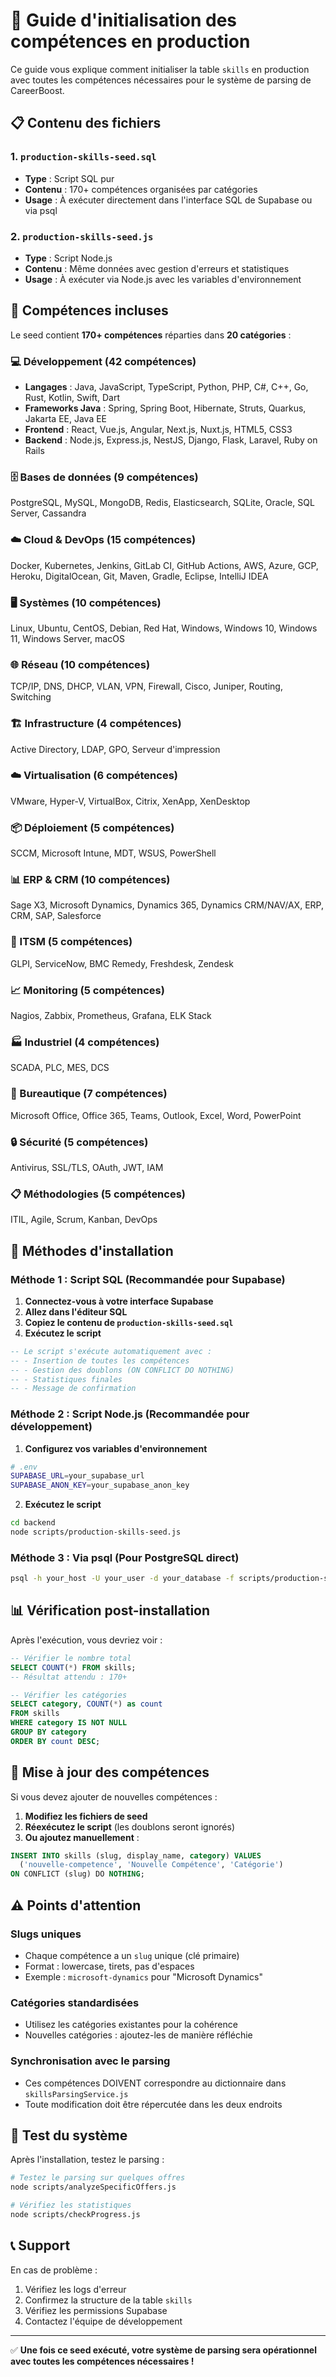 # 🚀 Guide d'initialisation des compétences en production

Ce guide vous explique comment initialiser la table `skills` en production avec toutes les compétences nécessaires pour le système de parsing de CareerBoost.

## 📋 Contenu des fichiers

### 1. `production-skills-seed.sql`
- **Type** : Script SQL pur
- **Contenu** : 170+ compétences organisées par catégories
- **Usage** : À exécuter directement dans l'interface SQL de Supabase ou via psql

### 2. `production-skills-seed.js`
- **Type** : Script Node.js
- **Contenu** : Même données avec gestion d'erreurs et statistiques
- **Usage** : À exécuter via Node.js avec les variables d'environnement

## 🎯 Compétences incluses

Le seed contient **170+ compétences** réparties dans **20 catégories** :

### 💻 Développement (42 compétences)
- **Langages** : Java, JavaScript, TypeScript, Python, PHP, C#, C++, Go, Rust, Kotlin, Swift, Dart
- **Frameworks Java** : Spring, Spring Boot, Hibernate, Struts, Quarkus, Jakarta EE, Java EE
- **Frontend** : React, Vue.js, Angular, Next.js, Nuxt.js, HTML5, CSS3
- **Backend** : Node.js, Express.js, NestJS, Django, Flask, Laravel, Ruby on Rails

### 🗄️ Bases de données (9 compétences)
PostgreSQL, MySQL, MongoDB, Redis, Elasticsearch, SQLite, Oracle, SQL Server, Cassandra

### ☁️ Cloud & DevOps (15 compétences)
Docker, Kubernetes, Jenkins, GitLab CI, GitHub Actions, AWS, Azure, GCP, Heroku, DigitalOcean, Git, Maven, Gradle, Eclipse, IntelliJ IDEA

### 🖥️ Systèmes (10 compétences)
Linux, Ubuntu, CentOS, Debian, Red Hat, Windows, Windows 10, Windows 11, Windows Server, macOS

### 🌐 Réseau (10 compétences)
TCP/IP, DNS, DHCP, VLAN, VPN, Firewall, Cisco, Juniper, Routing, Switching

### 🏗️ Infrastructure (4 compétences)
Active Directory, LDAP, GPO, Serveur d'impression

### ☁️ Virtualisation (6 compétences)
VMware, Hyper-V, VirtualBox, Citrix, XenApp, XenDesktop

### 📦 Déploiement (5 compétences)
SCCM, Microsoft Intune, MDT, WSUS, PowerShell

### 📊 ERP & CRM (10 compétences)
Sage X3, Microsoft Dynamics, Dynamics 365, Dynamics CRM/NAV/AX, ERP, CRM, SAP, Salesforce

### 🔧 ITSM (5 compétences)
GLPI, ServiceNow, BMC Remedy, Freshdesk, Zendesk

### 📈 Monitoring (5 compétences)
Nagios, Zabbix, Prometheus, Grafana, ELK Stack

### 🏭 Industriel (4 compétences)
SCADA, PLC, MES, DCS

### 📄 Bureautique (7 compétences)
Microsoft Office, Office 365, Teams, Outlook, Excel, Word, PowerPoint

### 🔒 Sécurité (5 compétences)
Antivirus, SSL/TLS, OAuth, JWT, IAM

### 📋 Méthodologies (5 compétences)
ITIL, Agile, Scrum, Kanban, DevOps

## 🚀 Méthodes d'installation

### Méthode 1 : Script SQL (Recommandée pour Supabase)

1. **Connectez-vous à votre interface Supabase**
2. **Allez dans l'éditeur SQL**
3. **Copiez le contenu de `production-skills-seed.sql`**
4. **Exécutez le script**

```sql
-- Le script s'exécute automatiquement avec :
-- - Insertion de toutes les compétences
-- - Gestion des doublons (ON CONFLICT DO NOTHING)
-- - Statistiques finales
-- - Message de confirmation
```

### Méthode 2 : Script Node.js (Recommandée pour développement)

1. **Configurez vos variables d'environnement**
```bash
# .env
SUPABASE_URL=your_supabase_url
SUPABASE_ANON_KEY=your_supabase_anon_key
```

2. **Exécutez le script**
```bash
cd backend
node scripts/production-skills-seed.js
```

### Méthode 3 : Via psql (Pour PostgreSQL direct)

```bash
psql -h your_host -U your_user -d your_database -f scripts/production-skills-seed.sql
```

## 📊 Vérification post-installation

Après l'exécution, vous devriez voir :

```sql
-- Vérifier le nombre total
SELECT COUNT(*) FROM skills;
-- Résultat attendu : 170+

-- Vérifier les catégories
SELECT category, COUNT(*) as count 
FROM skills 
WHERE category IS NOT NULL 
GROUP BY category 
ORDER BY count DESC;
```

## 🔄 Mise à jour des compétences

Si vous devez ajouter de nouvelles compétences :

1. **Modifiez les fichiers de seed**
2. **Réexécutez le script** (les doublons seront ignorés)
3. **Ou ajoutez manuellement** :

```sql
INSERT INTO skills (slug, display_name, category) VALUES
  ('nouvelle-competence', 'Nouvelle Compétence', 'Catégorie')
ON CONFLICT (slug) DO NOTHING;
```

## ⚠️ Points d'attention

### Slugs uniques
- Chaque compétence a un `slug` unique (clé primaire)
- Format : lowercase, tirets, pas d'espaces
- Exemple : `microsoft-dynamics` pour "Microsoft Dynamics"

### Catégories standardisées
- Utilisez les catégories existantes pour la cohérence
- Nouvelles catégories : ajoutez-les de manière réfléchie

### Synchronisation avec le parsing
- Ces compétences DOIVENT correspondre au dictionnaire dans `skillsParsingService.js`
- Toute modification doit être répercutée dans les deux endroits

## 🧪 Test du système

Après l'installation, testez le parsing :

```bash
# Testez le parsing sur quelques offres
node scripts/analyzeSpecificOffers.js

# Vérifiez les statistiques
node scripts/checkProgress.js
```

## 📞 Support

En cas de problème :
1. Vérifiez les logs d'erreur
2. Confirmez la structure de la table `skills`
3. Vérifiez les permissions Supabase
4. Contactez l'équipe de développement

---

✅ **Une fois ce seed exécuté, votre système de parsing sera opérationnel avec toutes les compétences nécessaires !**
